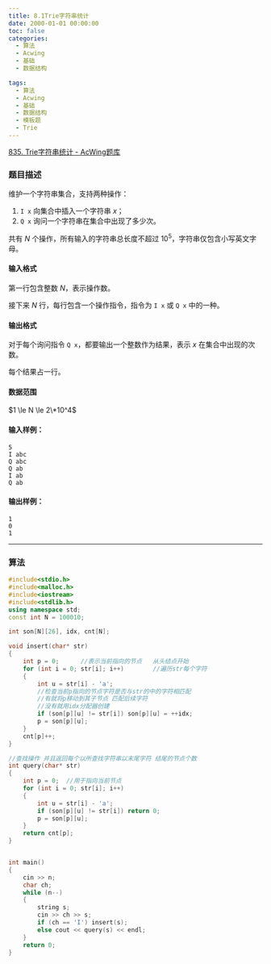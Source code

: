 ```yaml
---
title: 8.1Trie字符串统计
date: 2000-01-01 00:00:00
toc: false
categories:
  - 算法
  - Acwing
  - 基础
  - 数据结构

tags:
  - 算法
  - Acwing
  - 基础
  - 数据结构
  - 模板题
  - Trie
---
```

[835. Trie字符串统计 - AcWing题库](https://www.acwing.com/problem/content/837/)


### 题目描述
维护一个字符串集合，支持两种操作：

1.  `I x` 向集合中插入一个字符串 $x$；
2.  `Q x` 询问一个字符串在集合中出现了多少次。

共有 $N$ 个操作，所有输入的字符串总长度不超过 $10^5$，字符串仅包含小写英文字母。

#### 输入格式

第一行包含整数 $N$，表示操作数。

接下来 $N$ 行，每行包含一个操作指令，指令为 `I x` 或 `Q x` 中的一种。

#### 输出格式

对于每个询问指令 `Q x`，都要输出一个整数作为结果，表示 $x$ 在集合中出现的次数。

每个结果占一行。

#### 数据范围

$1 \le N \le 2\*10^4$

#### 输入样例：

```
5
I abc
Q abc
Q ab
I ab
Q ab
```

#### 输出样例：

```
1
0
1
```

---
### 算法

```cpp
#include<stdio.h>
#include<malloc.h>
#include<iostream>
#include<stdlib.h>
using namespace std;
const int N = 100010;

int son[N][26], idx, cnt[N];

void insert(char* str)
{
    int p = 0;      //表示当前指向的节点   从头结点开始
    for (int i = 0; str[i]; i++)        //遍历str每个字符
    {
        int u = str[i] - 'a';
        //检查当前p指向的节点字符是否与str的中的字符相匹配
        //有就将p移动到其子节点 匹配后续字符
        //没有就用idx分配器创建
        if (son[p][u] != str[i]) son[p][u] = ++idx;
        p = son[p][u];
    }
    cnt[p]++;
}

//查找操作 并且返回每个以所查找字符串以末尾字符 结尾的节点个数
int query(char* str)
{
    int p = 0;  //用于指向当前节点
    for (int i = 0; str[i]; i++)
    {
        int u = str[i] - 'a';
        if (son[p][u] != str[i]) return 0;
        p = son[p][u];
    }
    return cnt[p];
}


int main()
{
    cin >> n;
    char ch;
    while (n--)
    {
        string s;
        cin >> ch >> s;
        if (ch == 'I') insert(s);
        else cout << query(s) << endl;
    }
    return 0;
}
```


